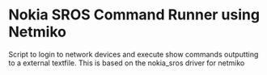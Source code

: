 # Nokia SROS Command Runner using Netmiko
Script to login to network devices and execute show commands outputting to a external textfile.
This is based on the nokia_sros driver for netmiko

